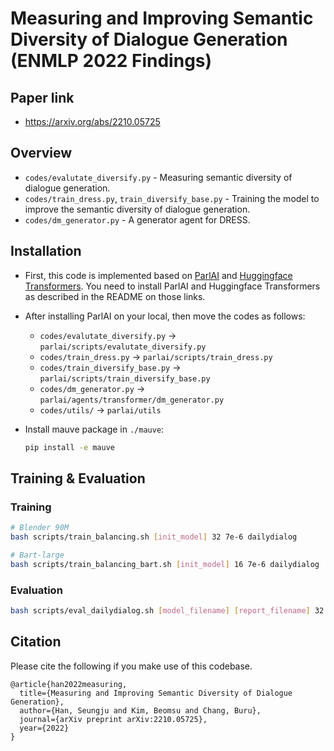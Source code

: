 # Measuring and Improving Semantic Diversity of Dialogue Generation (ENMLP 2022 Findings)

## Paper link

- https://arxiv.org/abs/2210.05725

## Overview

- `codes/evalutate_diversify.py` - Measuring semantic diversity of dialogue generation.
- `codes/train_dress.py`, `train_diversify_base.py` - Training the model to improve the semantic diversity of dialogue generation.
- `codes/dm_generator.py` - A generator agent for DRESS.

## Installation

- First, this code is implemented based on [ParlAI](https://github.com/facebookresearch/ParlAI) and [Huggingface Transformers](https://github.com/huggingface/transformers).
  You need to install ParlAI and Huggingface Transformers as described in the README on those links.

- After installing ParlAI on your local, then move the codes as follows:
  - `codes/evalutate_diversify.py` -> `parlai/scripts/evalutate_diversify.py`
  - `codes/train_dress.py` -> `parlai/scripts/train_dress.py`
  - `codes/train_diversify_base.py` -> `parlai/scripts/train_diversify_base.py`
  - `codes/dm_generator.py` -> `parlai/agents/transformer/dm_generator.py`
  - `codes/utils/` -> `parlai/utils`

- Install mauve package in `./mauve`:
  ```bash
  pip install -e mauve
  ```

## Training & Evaluation

### Training

```bash
# Blender 90M
bash scripts/train_balancing.sh [init_model] 32 7e-6 dailydialog

# Bart-large
bash scripts/train_balancing_bart.sh [init_model] 16 7e-6 dailydialog
```

### Evaluation

```bash
bash scripts/eval_dailydialog.sh [model_filename] [report_filename] 32
```

## Citation

Please cite the following if you make use of this codebase.

```
@article{han2022measuring,
  title={Measuring and Improving Semantic Diversity of Dialogue Generation},
  author={Han, Seungju and Kim, Beomsu and Chang, Buru},
  journal={arXiv preprint arXiv:2210.05725},
  year={2022}
}
```
